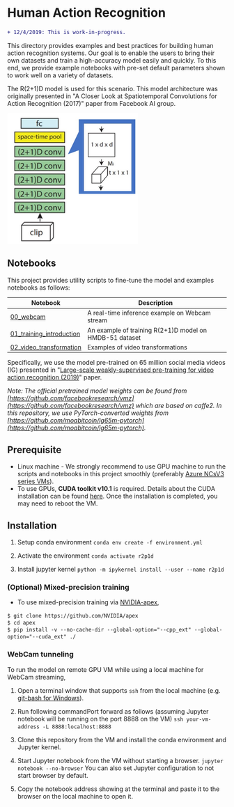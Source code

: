 # Human Action Recognition 
```diff
+ 12/4/2019: This is work-in-progress.
```


This directory provides examples and best practices for building human action recognition systems. Our goal is to enable the users to bring their own datasets and train a high-accuracy model easily and quickly. To this end, we provide example notebooks with pre-set default parameters shown to work well on a variety of datasets.

The R(2+1)D model is used for this scenario. This model architecture was originally presented in "A Closer Look at Spatiotemporal Convolutions for Action Recognition (2017)" paper from Facebook AI group.

<img src="media/model_arch.jpg" width="300" height="300" />

## Notebooks
This project provides utility scripts to fine-tune the model and examples notebooks as follows:

| Notebook | Description |
| --- | --- |
| [00_webcam](00_webcam.ipynb) | A real-time inference example on Webcam stream |
| [01_training_introduction](01_training_introduction.ipynb) | An example of training R(2+1)D model on HMDB-51 dataset |
| [02_video_transformation](02_video_transformation.ipynb) | Examples of video transformations | 

Specifically, we use the model pre-trained on 65 million social media videos (IG) presented in "[Large-scale weakly-supervised pre-training for video action recognition (2019)](https://arxiv.org/abs/1905.00561)" paper.

*Note: The official pretrained model weights can be found from [https://github.com/facebookresearch/vmz](https://github.com/facebookresearch/vmz) which are based on caffe2.
In this repository, we use PyTorch-converted weights from [https://github.com/moabitcoin/ig65m-pytorch](https://github.com/moabitcoin/ig65m-pytorch).*


## Prerequisite
* Linux machine - We strongly recommend to use GPU machine to run the scripts and notebooks in this project smoothly (preferably [Azure NCsV3 series VMs](https://docs.microsoft.com/en-us/azure/virtual-machines/linux/sizes-gpu#ncv3-series)).
* To use GPUs, **CUDA toolkit v10.1** is required. Details about the CUDA installation can be found [here](https://developer.nvidia.com/cuda-downloads). Once the installation is completed, you may need to reboot the VM.


## Installation
1. Setup conda environment
`conda env create -f environment.yml`

1. Activate the environment
`conda activate r2p1d`

1. Install jupyter kernel
`python -m ipykernel install --user --name r2p1d`

### (Optional) Mixed-precision training
* To use mixed-precision training via [NVIDIA-apex](https://github.com/NVIDIA/apex),
```
$ git clone https://github.com/NVIDIA/apex
$ cd apex
$ pip install -v --no-cache-dir --global-option="--cpp_ext" --global-option="--cuda_ext" ./
```


### WebCam tunneling
To run the model on remote GPU VM while using a local machine for WebCam streaming,

1. Open a terminal window that supports `ssh` from the local machine (e.g. [git-bash for Windows](https://gitforwindows.org/)).

1. Run following commandPort forward as follows (assuming Jupyter notebook will be running on the port 8888 on the VM) 
`ssh your-vm-address -L 8888:localhost:8888` 

1. Clone this repository from the VM and install the conda environment and Jupyter kernel.

1. Start Jupyter notebook from the VM without starting a browser.
`jupyter notebook --no-browser` 
You can also set Jupyter configuration to not start browser by default.

1. Copy the notebook address showing at the terminal and paste it to the browser on the local machine to open it.
